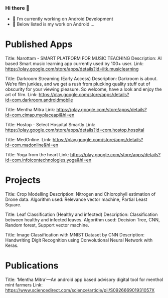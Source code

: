 ### Hi there 👋

- 🔭 I’m currently working on Android Development
- 👯 Below listed is my work on Android ...

<!--
**prabalkanpur/prabalkanpur** is a ✨ _special_ ✨ repository because its `README.md` (this file) appears on your GitHub profile.

Here are some ideas to get you started:


- 🌱 I’m currently learning ...
- 👯 I’m looking to collaborate on ...
- 🤔 I’m looking for help with ...
- 💬 Ask me about ...
- 📫 How to reach me: ...
- 😄 Pronouns: ...
- ⚡ Fun fact: ...
-->

# Published Apps


Title:		       Narottam - SMART PLATFORM FOR MUSIC TEACHING 
Description:		 AI based Smart music learning app currently used by 100+ user.
Link:		         https://play.google.com/store/apps/details?id=iitk.musiclearning

Title:		       Darkroom Streaming (Early Access) 
Description:		 Darkroom is about. We’re film junkies, and we get a rush from plucking quality stuff out of obscurity for your viewing pleasure. So welcome, have a look and enjoy                  the art of film.
Link:		         https://play.google.com/store/apps/details?id=com.darkroom.androidmobile

Title:		       Mentha Mitra 
Link:		         https://play.google.com/store/apps/details?id=com.cimap.myplaceapi&hl=en

Title:		       Hostop - Select Hospital Smartly 
Link:		         https://play.google.com/store/apps/details?id=com.hostop.hospital

Title:		       MedOnline. 
Link:		         https://play.google.com/store/apps/details?id=com.madonline&hl=en

Title:		       Yoga from the heart
Link:		         https://play.google.com/store/apps/details?id=com.infoicontechnologies.yoga&hl=en  

# Projects


Title:		       Crop Modelling 
Description:     Nitrogen and Chlorophyll estimation of  Drone data. 
Algorithm used:  Relevance vector machine, Partial Least  Square.

Title:		       Leaf  Classification (Healthy and infected)
Description:     Classification between healthy and infected leaves. 
Algorithm used:	 Decision Tree, CNN, Random forest, Support vector machine.

Title:		       Image Classification with MNIST Dataset by CNN 
Description:     Handwriting Digit Recognition using Convolutional Neural Network with Keras.

# Publications


Title:    ‘Mentha Mitra’—An android app based advisory digital tool for menthol mint farmers
Link:            https://www.sciencedirect.com/science/article/pii/S092666901931057X




